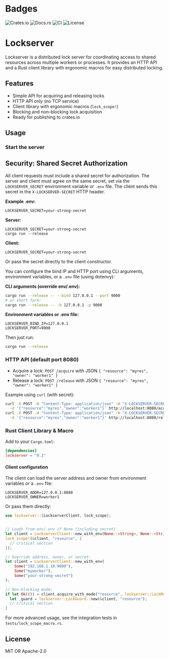 # Badges

![Crates.io](https://img.shields.io/crates/v/lockserver)
![Docs.rs](https://img.shields.io/docsrs/lockserver)
![CI](https://github.com/benliao/lockserver/actions/workflows/ci.yml/badge.svg)
![License](https://img.shields.io/crates/l/lockserver)


# Lockserver

Lockserver is a distributed lock server for coordinating access to shared resources across multiple workers or processes. It provides an HTTP API and a Rust client library with ergonomic macros for easy distributed locking.

## Features
- Simple API for acquiring and releasing locks
- HTTP API only (no TCP service)
- Client library with ergonomic macros (`lock_scope!`)
- Blocking and non-blocking lock acquisition
- Ready for publishing to crates.io

## Usage


### Start the server



## Security: Shared Secret Authorization

All client requests must include a shared secret for authorization. The server and client must agree on the same secret, set via the `LOCKSERVER_SECRET` environment variable or `.env` file. The client sends this secret in the `X-LOCKSERVER-SECRET` HTTP header.

**Example .env:**
```
LOCKSERVER_SECRET=your-strong-secret
```

**Server:**
```
LOCKSERVER_SECRET=your-strong-secret
cargo run --release
```

**Client:**
```
LOCKSERVER_SECRET=your-strong-secret
```

Or pass the secret directly to the client constructor.

You can configure the bind IP and HTTP port using CLI arguments, environment variables, or a `.env` file (using dotenvy):

**CLI arguments (override env/.env):**

```sh
cargo run --release -- --bind 127.0.0.1 --port 9000
# or short form:
cargo run --release -- -b 127.0.0.1 -p 9000
```

**Environment variables or .env file:**

```
LOCKSERVER_BIND_IP=127.0.0.1
LOCKSERVER_PORT=9000
```

Then just run:

```sh
cargo run --release
```



### HTTP API (default port 8080)

- Acquire a lock:
  `POST /acquire` with JSON `{ "resource": "myres", "owner": "worker1" }`
- Release a lock:
  `POST /release` with JSON `{ "resource": "myres", "owner": "worker1" }`

Example using `curl` (with secret):

```sh
curl -X POST -H "Content-Type: application/json" -H "X-LOCKSERVER-SECRET: your-strong-secret" \
  -d '{"resource":"myres","owner":"worker1"}' http://localhost:8080/acquire
curl -X POST -H "Content-Type: application/json" -H "X-LOCKSERVER-SECRET: your-strong-secret" \
  -d '{"resource":"myres","owner":"worker1"}' http://localhost:8080/release
```


### Rust Client Library & Macro

Add to your `Cargo.toml`:

```toml
[dependencies]
lockserver = "0.1"
```


#### Client configuration

The client can load the server address and owner from environment variables or a `.env` file:

```
LOCKSERVER_ADDR=127.0.0.1:8080
LOCKSERVER_OWNER=worker1
```

Or pass them directly:

```rust
use lockserver::{LockserverClient, lock_scope};


// Loads from env/.env if None (including secret)
let client = LockserverClient::new_with_env(None::<String>, None::<String>, None::<String>);
lock_scope!(&client, "resource", {
  // critical section
});

// Override address, owner, or secret:
let client = LockserverClient::new_with_env(
    Some("192.168.1.10:9000"),
    Some("myworker"),
    Some("your-strong-secret")
);

// Non-blocking mode:
if let Ok(()) = client.acquire_with_mode("resource", lockserver::LockMode::NonBlocking) {
  let _guard = lockserver::LockGuard::new(&client, "resource");
  // critical section
}
```

For more advanced usage, see the integration tests in `tests/lock_scope_macro.rs`.

## License

MIT OR Apache-2.0

